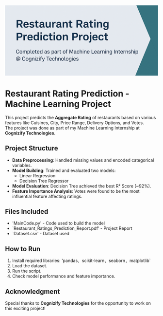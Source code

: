 <p align="center">
  <img src="assets/Restaurant_Rating_Project_Banner.png" alt="Restaurant Rating Prediction Project" width="800">
</p>

# Restaurant Rating Prediction - Machine Learning Project

This project predicts the **Aggregate Rating** of restaurants based on various features like Cuisines, City, Price Range, Delivery Options, and Votes.  
The project was done as part of my Machine Learning Internship at **Cognizify Technologies**.

## Project Structure

- **Data Preprocessing**: Handled missing values and encoded categorical variables.
- **Model Building**: Trained and evaluated two models:
  - Linear Regression
  - Decision Tree Regressor
- **Model Evaluation**: Decision Tree achieved the best R² Score (~92%).
- **Feature Importance Analysis**: Votes were found to be the most influential feature affecting ratings.

## Files Included 
- 'MainCode.py' - Code used to build the model
- `Restaurant_Ratings_Prediction_Report.pdf' - Project Report
- `Dataset.csv' - Dataset used

## How to Run
1. Install required libraries: 'pandas`, `scikit-learn`, `seaborn`, `matplotlib`
2. Load the dataset.
3. Run the script.
4. Check model performance and feature importance.

## Acknowledgment
Special thanks to **Cognizify Technologies** for the opportunity to work on this exciting project!
